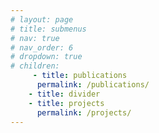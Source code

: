```yaml
---
# layout: page
# title: submenus
# nav: true
# nav_order: 6
# dropdown: true
# children: 
     - title: publications
      permalink: /publications/
    - title: divider
    - title: projects
      permalink: /projects/
---
```

